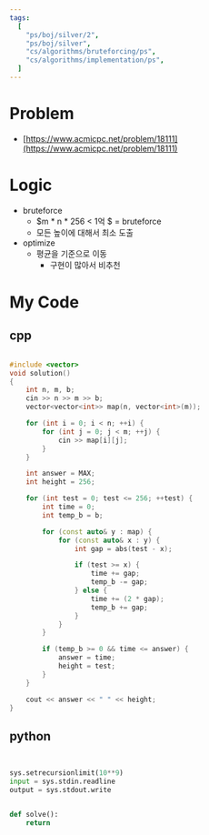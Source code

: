 ```yaml
---
tags:
  [
    "ps/boj/silver/2",
    "ps/boj/silver",
    "cs/algorithms/bruteforcing/ps",
    "cs/algorithms/implementation/ps",
  ]
---
```


# Problem

- [https://www.acmicpc.net/problem/18111](https://www.acmicpc.net/problem/18111)

# Logic

- bruteforce
  - $m * n * 256 < 1억 $ = bruteforce
  - 모든 높이에 대해서 최소 도출
- optimize
  - 평균을 기준으로 이동
    - 구현이 많아서 비추천

# My Code

## cpp

```cpp title="boj/18111.cpp"

#include <vector>
void solution()
{
    int n, m, b;
    cin >> n >> m >> b;
    vector<vector<int>> map(n, vector<int>(m));

    for (int i = 0; i < n; ++i) {
        for (int j = 0; j < m; ++j) {
            cin >> map[i][j];
        }
    }

    int answer = MAX;
    int height = 256;

    for (int test = 0; test <= 256; ++test) {
        int time = 0;
        int temp_b = b;

        for (const auto& y : map) {
            for (const auto& x : y) {
                int gap = abs(test - x);

                if (test >= x) {
                    time += gap;
                    temp_b -= gap;
                } else {
                    time += (2 * gap);
                    temp_b += gap;
                }
            }
        }

        if (temp_b >= 0 && time <= answer) {
            answer = time;
            height = test;
        }
    }

    cout << answer << " " << height;
}


```

## python

```python title="boj/18111.py"


sys.setrecursionlimit(10**9)
input = sys.stdin.readline
output = sys.stdout.write


def solve():
    return


```
